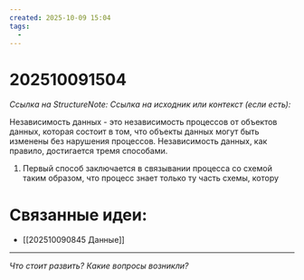 ```yaml
---
created: 2025-10-09 15:04
tags:
  -
---
```

# 202510091504
*Ссылка на StructureNote:*
*Ссылка на исходник или контекст (если есть):* 

Независимость данных - это независимость процессов от объектов данных, которая состоит в том, что объекты данных могут быть изменены без нарушения процессов.
Независимость данных, как правило, достигается тремя способами.
1) Первый способ заключается в связывании процесса со схемой таким образом, что процесс знает только ту часть схемы, котору
# Связанные идеи:
* [[202510090845 Данные]]
---

*Что стоит развить? Какие вопросы возникли?*